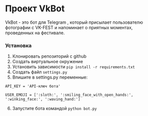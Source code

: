 # Проект VkBot

VkBot - это бот для Telegram , который присылает пользователю фотографии с VK-FEST и напоминает о приятных моментах, проведенных на фестивале.

### Установка

1. Клонировать репозиторий с github
2. Создать виртуальное окружение
3. Установить зависимости `pip install -r requirements.txt`
4. Создать файл `settings.py`
5. Впишите в settings.py переменные: 
```
API_KEY = 'API-ключ бота' 

USER_EMOJI = [':sloth:', ':smiling_face_with_open_hands:', ':winking_face:', ':waving_hand:']
```
6. Запустите бота командой `python bot.py`